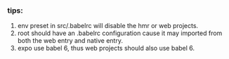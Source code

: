 ### tips:
1. env preset in src/.babelrc will disable the hmr or web projects.
2. root should have an .babelrc configuration cause it may imported from both the web entry and native entry.
3. expo use babel 6, thus web projects should also use babel 6.